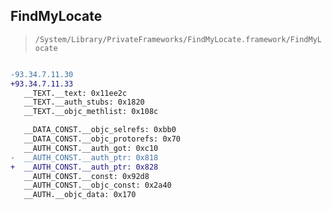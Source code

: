 ## FindMyLocate

> `/System/Library/PrivateFrameworks/FindMyLocate.framework/FindMyLocate`

```diff

-93.34.7.11.30
+93.34.7.11.33
   __TEXT.__text: 0x11ee2c
   __TEXT.__auth_stubs: 0x1820
   __TEXT.__objc_methlist: 0x108c

   __DATA_CONST.__objc_selrefs: 0xbb0
   __DATA_CONST.__objc_protorefs: 0x70
   __AUTH_CONST.__auth_got: 0xc10
-  __AUTH_CONST.__auth_ptr: 0x818
+  __AUTH_CONST.__auth_ptr: 0x828
   __AUTH_CONST.__const: 0x92d8
   __AUTH_CONST.__objc_const: 0x2a40
   __AUTH.__objc_data: 0x170

```
